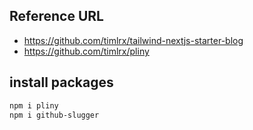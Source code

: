 ## Reference URL

* https://github.com/timlrx/tailwind-nextjs-starter-blog  
* https://github.com/timlrx/pliny  

## install packages

```bash
npm i pliny
npm i github-slugger
```
